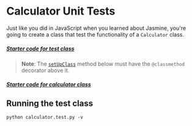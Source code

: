 # Calculator Unit Tests

Just like you did in JavaScript when you learned about Jasmine, you're going to create a class that test the functionality of a `Calculator` class.

##### [Starter code for test class](sample/calculator.test.py)

> **Note**: The [`setUpClass`](https://docs.python.org/3.6/library/unittest.html#unittest.TestCase.setUpClass) method below must have the `@classmethod` decorator above it. 

##### [Starter code for calculator class](sample/calculator.py)

## Running the test class

```
python calculator.test.py -v
```